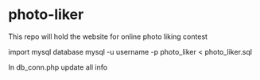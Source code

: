 # photo-liker
This repo will  hold the website for online photo liking contest

import mysql database
mysql -u username -p photo_liker < photo_liker.sql

In db_conn.php
update all info
